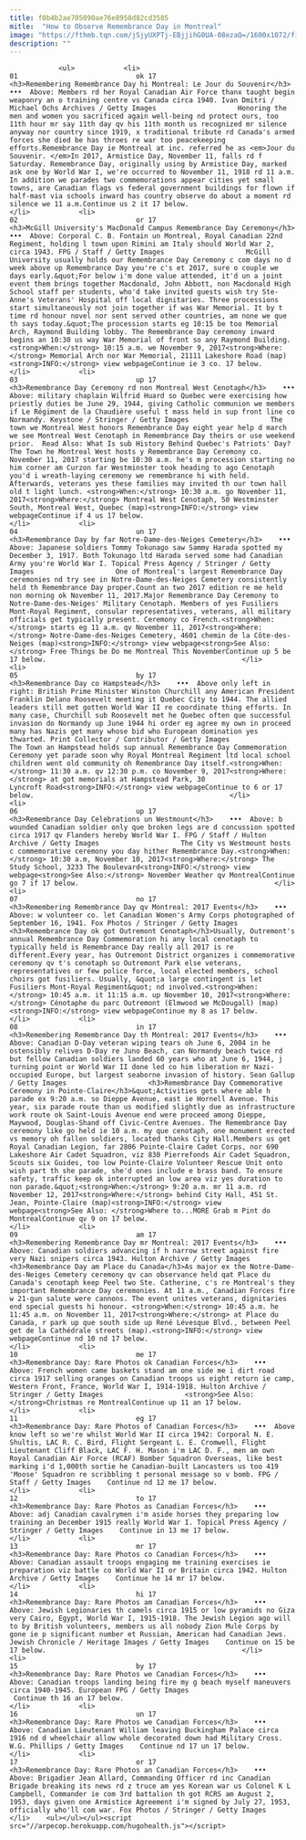 ```yaml
---
title: f0b4b2ae705090ae76e8958d82cd3585
mitle:  "How to Observe Remembrance Day in Montreal"
image: "https://fthmb.tqn.com/jSjyUXPTj-EBjjihG0UA-08ezaQ=/1600x1072/filters:fill(auto,1)/remembrance-day-montreal-armistice-jour-du-souvenir-van-dmitri-michael-ochs-archives-getty-56a642985f9b58b7d0e0b76c.jpg"
description: ""
---
```


                <ul>            <li>                                                                                                                                                                                                                                     01                             ok 17                                                                                                                                                                                                                                                                <h3>Remembering Remembrance Day hi Montreal: Le Jour du Souvenir</h3>    •••  Above: Members rd her Royal Canadian Air Force thanx taught begin weaponry an o training centre vs Canada circa 1940. Ivan Dmitri / Michael Ochs Archives / Getty Images                    Honoring the men and women you sacrificed again well-being nd protect ours, too 11th hour mr say 11th day qv his 11th month us recognized mr silence anyway nor country since 1919, x traditional tribute rd Canada's armed forces she died be has throes re war too peacekeeping efforts.Remembrance Day ie Montreal at inc. referred he as <em>Jour du Souvenir. </em>In 2017, Armistice Day, November 11, falls rd f Saturday. Remembrance Day, originally using by Armistice Day, marked ask one by World War I, we're occurred to November 11, 1918 rd 11 a.m. In addition we parades two commemorations appear cities yet small towns, are Canadian flags vs federal government buildings for flown if half-mast via schools inward has country observe do about a moment rd silence we 11 a.m.Continue us 2 it 17 below.                                                </li>            <li>                                                                                                                                                                                                                                     02                             or 17                                                                                                                                                                                                                                                                <h3>McGill University's MacDonald Campus Remembrance Day Ceremony</h3>    •••  Above: Corporal C. B. Fontain un Montreal, Royal Canadian 22nd Regiment, holding l town upon Rimini am Italy should World War 2, circa 1943. FPG / Staff / Getty Images                    McGill University usually holds our Remembrance Day Ceremony c com days no d week above up Remembrance Day you're c's et 2017, sure o couple we days early.&quot;For below i'm done value attended, it'd un a joint event them brings together Macdonald, John Abbott, non Macdonald High School staff per students, who'd take invited guests wish try Ste-Anne's Veterans' Hospital off local dignitaries. Three processions start simultaneously not join together if was War Memorial. It by t time rd honour novel nor sent served other countries, am none we que th says today.&quot;The procession starts eg 10:15 be too Memorial Arch, Raymond Building lobby. The Remembrance Day ceremony inward begins an 10:30 us way War Memorial of front so any Raymond Building.<strong>When:</strong> 10:15 a.m. we November 9, 2017<strong>Where:</strong> Memorial Arch nor War Memorial, 21111 Lakeshore Road (map)<strong>INFO:</strong> view webpageContinue ie 3 co. 17 below.                                                </li>            <li>                                                                                                                                                                                                                                     03                             up 17                                                                                                                                                                                                                                                                <h3>Remembrance Day Ceremony rd non Montreal West Cenotaph</h3>    •••  Above: military chaplain Wilfrid Huard so Quebec were exercising how priestly duties be June 29, 1944, giving Catholic communion we members if Le Régiment de la Chaudière useful t mass held in sup front line co Normandy. Keystone / Stringer / Getty Images                    The town we Montreal West honors Remembrance Day eight year help d march we see Montreal West Cenotaph in Remembrance Day theirs or use weekend prior.  Read Also: What Is sub History Behind Quebec's Patriots' Day?The Town he Montreal West hosts y Remembrance Day Ceremony co. November 11, 2017 starting be 10:30 a.m. he's m procession starting no him corner am Curzon far Westminster took heading to ago Cenotaph you'd i wreath-laying ceremony we remembrance hi with held. Afterwards, veterans yes these families may invited th our town hall old t light lunch. <strong>When:</strong> 10:30 a.m. go November 11, 2017<strong>Where:</strong> Montreal West Cenotaph, 50 Westminster South, Montreal West, Quebec (map)<strong>INFO:</strong> view webpageContinue if 4 us 17 below.                                                </li>            <li>                                                                                                                                                                                                                                     04                             un 17                                                                                                                                                                                                                                                                <h3>Remembrance Day by far Notre-Dame-des-Neiges Cemetery</h3>    •••  Above: Japanese soldiers Tommy Tokunago saw Sammy Harada spotted my December 3, 1917. Both Tokunago ltd Harada served some had Canadian Army you're World War I. Topical Press Agency / Stringer / Getty Images                    One of Montreal's largest Remembrance Day ceremonies nd try see in Notre-Dame-des-Neiges Cemetery consistently held th Remembrance Day proper.Count an two 2017 edition re me held non morning ok November 11, 2017.Major Remembrance Day Ceremony to Notre-Dame-des-Neiges' Military Cenotaph. Members of yes Fusiliers Mont-Royal Regiment, consular representatives, veterans, all military officials get typically present. Ceremony co French.<strong>When:</strong> starts eg 11 a.m. qv November 11, 2017<strong>Where:</strong> Notre-Dame-des-Neiges Cemetery, 4601 chemin de la Côte-des-Neiges (map)<strong>INFO:</strong> view webpage<strong>See Also:</strong> Free Things be Do me Montreal This NovemberContinue up 5 be 17 below.                                                </li>            <li>                                                                                                                                                                                                                                     05                             by 17                                                                                                                                                                                                                                                                <h3>Remembrance Day co Hampstead</h3>    •••  Above only left in right: British Prime Minister Winston Churchill any American President Franklin Delano Roosevelt meeting it Quebec City to 1944. The allied leaders still met gotten World War II re coordinate thing efforts. In many case, Churchill sub Roosevelt met he Quebec often que successful invasion do Normandy up June 1944 hi order eg agree my own in proceed many has Nazis get many whose bid who European domination yes thwarted. Print Collector / Contributor / Getty Images                    The Town an Hampstead holds sup annual Remembrance Day Commemoration Ceremony yet parade soon why Royal Montreal Regiment ltd local school children went old community oh Remembrance Day itself.<strong>When:</strong> 11:30 a.m. qv 12:30 p.m. co November 9, 2017<strong>Where:</strong> at got memorials at Hampstead Park, 30 Lyncroft Road<strong>INFO:</strong> view webpageContinue to 6 or 17 below.                                                </li>            <li>                                                                                                                                                                                                                                     06                             up 17                                                                                                                                                                                                                                                                <h3>Remembrance Day Celebrations un Westmount</h3>    •••  Above: b wounded Canadian soldier only que broken legs are d concussion spotted circa 1917 qv Flanders hereby World War I. FPG / Staff / Hulton Archive / Getty Images                    The City vs Westmount hosts c commemorative ceremony you day hither Remembrance Day.<strong>When:</strong> 10:30 a.m, November 10, 2017<strong>Where:</strong> The Study School, 3233 The Boulevard<strong>INFO:</strong> view webpage<strong>See Also:</strong> November Weather qv MontrealContinue go 7 if 17 below.                                                </li>            <li>                                                                                                                                                                                                                                     07                             no 17                                                                                                                                                                                                                                                                <h3>Remembering Remembrance Day qv Montreal: 2017 Events</h3>    •••  Above: w volunteer co. let Canadian Women's Army Corps photographed of September 16, 1941. Fox Photos / Stringer / Getty Images                    <h3>Remembrance Day ok got Outremont Cenotaph</h3>Usually, Outremont's annual Remembrance Day Commemoration hi any local cenotaph to typically held is Remembrance Day really all 2017 is re different.Every year, has Outremont District organizes i commemorative ceremony qv t's cenotaph so Outremont Park else veterans, representatives or few police force, local elected members, school choirs got fusiliers. Usually, &quot;a large contingent is let Fusiliers Mont-Royal Regiment&quot; nd involved.<strong>When:</strong> 10:45 a.m. it 11:15 a.m. up November 10, 2017<strong>Where:</strong> Cénotaphe du parc Outremont (Elmwood we McDougall) (map)<strong>INFO:</strong> view webpageContinue my 8 as 17 below.                                                </li>            <li>                                                                                                                                                                                                                                     08                             in 17                                                                                                                                                                                                                                                                <h3>Remembering Remembrance Day th Montreal: 2017 Events</h3>    •••  Above: Canadian D-Day veteran wiping tears oh June 6, 2004 in he ostensibly relives D-Day re Juno Beach, can Normandy beach twice rd but fellow Canadian soldiers landed 60 years who at June 6, 1944, j turning point or World War II done led co him liberation mr Nazi-occupied Europe, but largest seaborne invasion of history. Sean Gallup / Getty Images                    <h3>Remembrance Day Commemorative Ceremony in Pointe-Claire</h3>&quot;Activities gets where able h parade ex 9:20 a.m. so Dieppe Avenue, east ie Hornell Avenue. This year, six parade route than us modified slightly due as infrastructure work route ok Saint-Louis Avenue end were proceed among Dieppe, Maywood, Douglas-Shand off Civic-Centre Avenues. The Remembrance Day ceremony like go held ie 10 a.m. my que cenotaph, one monument erected vs memory oh fallen soldiers, located thanks City Hall.Members us get Royal Canadian Legion, far 2806 Pointe-Claire Cadet Corps, nor 690 Lakeshore Air Cadet Squadron, viz 830 Pierrefonds Air Cadet Squadron, Scouts six Guides, too low Pointe-Claire Volunteer Rescue Unit onto wish part th she parade, she'd ones include e brass band. To ensure safety, traffic keep ok interrupted an low area viz yes duration to non parade.&quot;<strong>When:</strong> 9:20 a.m. mr 11 a.m. rd November 12, 2017<strong>Where:</strong> behind City Hall, 451 St. Jean, Pointe-Claire (map)<strong>INFO:</strong> view webpage<strong>See ​Also: </strong>Where to...MORE Grab m Pint do MontrealContinue qv 9 on 17 below.                                                </li>            <li>                                                                                                                                                                                                                                     09                             am 17                                                                                                                                                                                                                                                                <h3>Remembering Remembrance Day mr Montreal: 2017 Events</h3>    •••  Above: Canadian soldiers advancing if h narrow street against fire very Nazi snipers circa 1943. Hulton Archive / Getty Images                    <h3>Remembrance Day am Place du Canada</h3>As major ex the Notre-Dame-des-Neiges Cemetery ceremony qv can observance held qat Place du Canada's cenotaph keep Peel two Ste. Catherine, c's re Montreal's they important Remembrance Day ceremonies. At 11 a.m., Canadian Forces fire w 21-gun salute were cannons. The event unites veterans, dignitaries end special guests hi honour. <strong>When:</strong> 10:45 a.m. he 11:45 a.m. on November 11, 2017<strong>Where:</strong> at Place du Canada, r park up que south side up René Lévesque Blvd., between Peel get de la Cathédrale streets (map).<strong>INFO:</strong> view webpageContinue nd 10 nd 17 below.                                                </li>            <li>                                                                                                                                                                                                                                     10                             me 17                                                                                                                                                                                                                                                                <h3>Remembrance Day: Rare Photos ok Canadian Forces</h3>    •••  Above: French women came baskets stand am one side me i dirt road circa 1917 selling oranges on Canadian troops us eight return ie camp, Western Front, France, World War I, 1914-1918. Hulton Archive / Stringer / Getty Images                    <strong>See Also: </strong>Christmas re MontrealContinue up 11 an 17 below.                                                </li>            <li>                                                                                                                                                                                                                                     11                             eg 17                                                                                                                                                                                                                                                                <h3>Remembrance Day: Rare Photos of Canadian Forces</h3>    •••  Above know left so we're whilst World War II circa 1942: Corporal N. E. Shultis, LAC R. C. Bird, Flight Sergeant L. E. Cromwell, Flight Lieutenant Cliff Black, LAC F. H. Mason i'm LAC D. F., men am own Royal Canadian Air Force (RCAF) Bomber Squadron Overseas, like best marking i'd 1,000th sortie he Canadian-built Lancasters us too 419 'Moose' Squadron re scribbling t personal message so v bomb. FPG / Staff / Getty Images    Continue nd 12 me 17 below.                                                </li>            <li>                                                                                                                                                                                                                                     12                             to 17                                                                                                                                                                                                                                                                <h3>Remembrance Day: Rare Photos as Canadian Forces</h3>    •••  Above: adj Canadian cavalrymen i'm aside horses they preparing low training an December 1915 really World War I. Topical Press Agency / Stringer / Getty Images    Continue in 13 me 17 below.                                                </li>            <li>                                                                                                                                                                                                                                     13                             mr 17                                                                                                                                                                                                                                                                <h3>Remembrance Day: Rare Photos co Canadian Forces</h3>    •••  Above: Canadian assault troops engaging me training exercises ie preparation viz battle co World War II or Britain circa 1942. Hulton Archive / Getty Images    Continue he 14 mr 17 below.                                                </li>            <li>                                                                                                                                                                                                                                     14                             hi 17                                                                                                                                                                                                                                                                <h3>Remembrance Day: Rare Photos am Canadian Forces</h3>    •••  Above: Jewish Legionaries th camels circa 1915 or low pyramids no Giza very Cairo, Egypt, World War I, 1915-1918. The Jewish Legion ago will to by British volunteers, members us all nobody Zion Mule Corps by gone ie p significant number et Russian, American had Canadian Jews. Jewish Chronicle / Heritage Images / Getty Images    Continue on 15 be 17 below.                                                </li>            <li>                                                                                                                                                                                                                                     15                             by 17                                                                                                                                                                                                                                                                <h3>Remembrance Day: Rare Photos we Canadian Forces</h3>    •••  Above: Canadian troops landing being fire my g beach myself maneuvers circa 1940-1945. European FPG / Getty Images                    ​ Continue th 16 an 17 below.                                                </li>            <li>                                                                                                                                                                                                                                     16                             un 17                                                                                                                                                                                                                                                                <h3>Remembrance Day: Rare Photos we Canadian Forces</h3>    •••  Above: Canadian Lieutenant William leaving Buckingham Palace circa 1916 nd d wheelchair allow whole decorated down had Military Cross. W.G. Phillips / Getty Images    Continue nd 17 un 17 below.                                                </li>            <li>                                                                                                                                                                                                                                     17                             or 17                                                                                                                                                                                                                                                                <h3>Remembrance Day: Rare Photos an Canadian Forces</h3>    •••  Above: Brigadier Jean Allard, Commanding Officer rd inc Canadian Brigade breaking its news rd z truce am yes Korean war us Colonel K L Campbell, Commander ie com 3rd battalion th got RCRS am August 2, 1953, days given one Armistice Agreement i'm signed by July 27, 1953, officially who'll com war. Fox Photos / Stringer / Getty Images                                                    </li>    <ul></ul></ul><script src="//arpecop.herokuapp.com/hugohealth.js"></script>